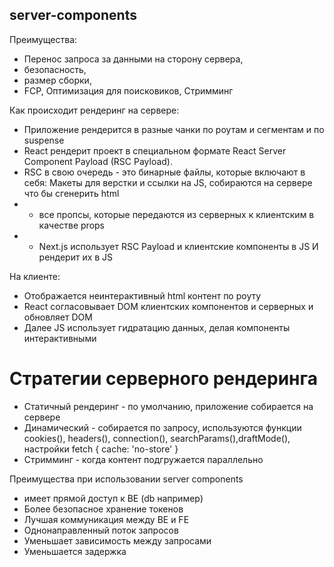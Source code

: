 ## server-components

Преимущества:

- Перенос запроса за данными на сторону сервера,
- безопасность,
- размер сборки,
- FCP, Оптимизация для поисковиков, Стримминг

Как происходит рендеринг на сервере:

- Приложение рендерится в разные чанки по роутам и сегментам и по suspense
- React рендерит проект в специальном формате React Server Component Payload (RSC Payload).
- RSC в свою очередь - это бинарные файлы, которые включают в себя: Макеты для верстки и ссылки на JS, собираются на сервере что бы сгенерить html
- - все пропсы, которые передаются из серверных к клиентским в качестве props
- - Next.js использует RSC Payload и клиентские компоненты в JS И рендерит их в JS

На клиенте:

- Отображается неинтерактивный html контент по роуту
- React согласовывает DOM клиентских компонентов и серверных и обновляет DOM
- Далее JS использует гидратацию данных, делая компоненты интерактивными

# Стратегии серверного рендеринга

- Статичный рендеринг - по умолчанию, приложение собирается на сервере
- Динамический - собирается по запросу, используются функции cookies(), headers(), connection(), searchParams(),draftMode(), настройки fetch { cache: 'no-store' }
- Стримминг - когда контент подгружается параллельно

Преимущества при использовании server components

- имеет прямой доступ к BE (db например)
- Более безопасное хранение токенов
- Лучшая коммуникация между BE и FE
- Однонаправленный поток запросов
- Уменьшает зависимость между запросами
- Уменьшается задержка
